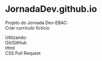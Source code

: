 # JornadaDev.github.io
Projeto do Jornada Dev-EBAC:  
Criar currículo fictício 


Utilizando:  
Git/GitHub  
Html  
CSS
Pull Request
